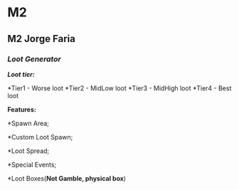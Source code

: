 # M2
## **M2 Jorge Faria** 
### ***Loot Generator***

***Loot tier:***

*Tier1 - Worse loot
*Tier2 - MidLow loot
*Tier3 - MidHigh loot 
*Tier4 - Best loot

**Features:**

*Spawn Area;

*Custom Loot Spawn;

*Loot Spread;

*Special Events;

*Loot Boxes(**Not Gamble, physical box**)
